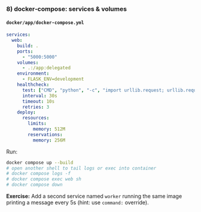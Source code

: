 ### 8) docker‑compose: services & volumes

#### `docker/app/docker-compose.yml`

```yaml
services:
  web:
    build: .
    ports:
      - "5000:5000"
    volumes:
      - .:/app:delegated
    environment:
      - FLASK_ENV=development
    healthcheck:
      test: ["CMD", "python", "-c", "import urllib.request; urllib.request.urlopen('http://localhost:5000/')"]
      interval: 30s
      timeout: 10s
      retries: 3
    deploy:
      resources:
        limits:
          memory: 512M
        reservations:
          memory: 256M
```

Run:

```bash
docker compose up --build
# open another shell to tail logs or exec into container
# docker compose logs -f
# docker compose exec web sh
# docker compose down
```

**Exercise:** Add a second service named `worker` running the same image printing a message every 5s (hint: use `command:` override).